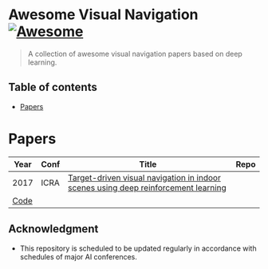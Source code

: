 # Awesome Visual Navigation [![Awesome](https://cdn.rawgit.com/sindresorhus/awesome/d7305f38d29fed78fa85652e3a63e154dd8e8829/media/badge.svg)](https://github.com/sindresorhus/awesome#readme)
> A collection of awesome visual navigation papers based on deep learning.
## Table of contents

- [Papers](papers)

# Papers

|Year|Conf|Title|Repo|
|----|----|-----|----|
|2017|ICRA|[Target-driven visual navigation in indoor scenes using deep reinforcement learning](https://arxiv.org/pdf/1609.05143.pdf)|
[Code](https://github.com/caomw/icra2017-visual-navigation-1)|

## Acknowledgment
* This repository is scheduled to be updated regularly in accordance with schedules of major AI conferences.

